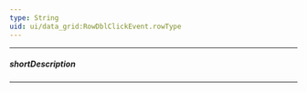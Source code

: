 ```yaml
---
type: String
uid: ui/data_grid:RowDblClickEvent.rowType
---
```

---
##### shortDescription
<!-- Description goes here -->

---
<!-- Description goes here -->